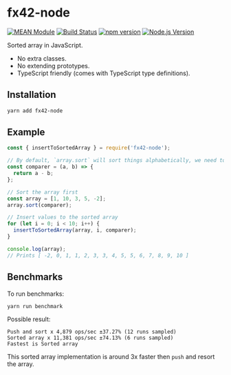 # fx42-node

[![MEAN Module](https://img.shields.io/badge/MEAN%20Module-TypeScript-blue.svg?style=flat-square)](https://github.com/mgenware/MEAN-Module)
[![Build Status](https://img.shields.io/travis/mgenware/fx42-node.svg?style=flat-square&label=Build+Status)](https://travis-ci.org/mgenware/fx42-node)
[![npm version](https://img.shields.io/npm/v/fx42-node.svg?style=flat-square)](https://npmjs.com/package/fx42-node)
[![Node.js Version](http://img.shields.io/node/v/fx42-node.svg?style=flat-square)](https://nodejs.org/en/)

Sorted array in JavaScript.
* No extra classes.
* No extending prototypes.
* TypeScript friendly (comes with TypeScript type definitions).

## Installation
```sh
yarn add fx42-node
```

## Example
```js
const { insertToSortedArray } = require('fx42-node');

// By default, `array.sort` will sort things alphabetically, we need to specify a `compareFn` for sorting numbers
const comparer = (a, b) => {
  return a - b;
};

// Sort the array first
const array = [1, 10, 3, 5, -2];
array.sort(comparer);

// Insert values to the sorted array
for (let i = 0; i < 10; i++) {
  insertToSortedArray(array, i, comparer);
}

console.log(array);
// Prints [ -2, 0, 1, 1, 2, 3, 3, 4, 5, 5, 6, 7, 8, 9, 10 ]
```

## Benchmarks
To run benchmarks:
```sh
yarn run benchmark
```

Possible result:
```
Push and sort x 4,879 ops/sec ±37.27% (12 runs sampled)
Sorted array x 11,381 ops/sec ±74.13% (6 runs sampled)
Fastest is Sorted array
```

This sorted array implementation is around 3x faster then `push` and resort the array.
